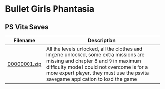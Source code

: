 # Bullet Girls Phantasia

## PS Vita Saves

| Filename | Description |
|----------|-------------|
| [00000001.zip](00000001.zip) | All the levels unlocked, all the clothes and lingerie unlocked, some extra missions are missing and chapter 8 and 9 in maximum difficulty mode I could not overcome is for a more expert player. they must use the psvita savegame application to load the game  |
